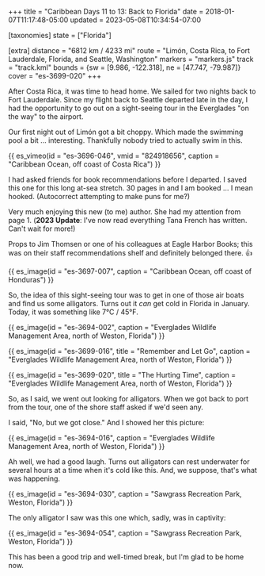 +++
title = "Caribbean Days 11 to 13: Back to Florida"
date = 2018-01-07T11:17:48-05:00
updated = 2023-05-08T10:34:54-07:00

[taxonomies]
state = ["Florida"]

[extra]
distance = "6812 km / 4233 mi"
route = "Limón, Costa Rica, to Fort Lauderdale, Florida, and Seattle, Washington"
markers = "markers.js"
track = "track.kml"
bounds = {sw = [9.986, -122.318], ne = [47.747, -79.987]}
cover = "es-3699-020"
+++

After Costa Rica, it was time to head home. We sailed for two nights back to Fort Lauderdale. Since my flight back to Seattle departed late in the day, I had the opportunity to go out on a sight-seeing tour in the Everglades "on the way" to the airport.

<!-- more -->

Our first night out of Limón got a bit choppy. Which made the swimming pool a bit ... interesting. Thankfully nobody tried to actually swim in this.

{{ es_vimeo(id = "es-3696-046", vmid = "824918656", caption = "Caribbean Ocean, off coast of Costa Rica") }}

I had asked friends for book recommendations before I departed. I saved this one for this long at-sea stretch. 30 pages in and I am booked ... I mean hooked. (Autocorrect attempting to make puns for me?)

Very much enjoying this new (to me) author. She had my attention from page 1. (**2023 Update**: I've now read everything Tana French has written. Can't wait for more!)

Props to Jim Thomsen or one of his colleagues at Eagle Harbor Books; this was on their staff recommendations shelf and definitely belonged there. 👍

{{ es_image(id = "es-3697-007", caption = "Caribbean Ocean, off coast of Honduras") }}

So, the idea of this sight-seeing tour was to get in one of those air boats and find us some alligators. Turns out it _can_ get cold in Florida in January. Today, it was something like 7°C / 45°F.

{{ es_image(id = "es-3694-002", caption = "Everglades Wildlife Management Area, north of Weston, Florida") }}

{{ es_image(id = "es-3699-016", title = "Remember and Let Go", caption = "Everglades Wildlife Management Area, north of Weston, Florida") }}

{{ es_image(id = "es-3699-020", title = "The Hurting Time", caption = "Everglades Wildlife Management Area, north of Weston, Florida") }}

So, as I said, we went out looking for alligators. When we got back to port from the tour, one of the shore staff asked if we'd seen any.

I said, "No, but we got close." And I showed her this picture:

{{ es_image(id = "es-3694-016", caption = "Everglades Wildlife Management Area, north of Weston, Florida") }}

Ah well, we had a good laugh. Turns out alligators can rest underwater for several hours at a time when it's cold like this. And, we suppose, that's what was happening.

{{ es_image(id = "es-3694-030", caption = "Sawgrass Recreation Park, Weston, Florida") }}

The only alligator I saw was this one which, sadly, was in captivity:

{{ es_image(id = "es-3694-054", caption = "Sawgrass Recreation Park, Weston, Florida") }}

This has been a good trip and well-timed break, but I'm glad to be home now.
